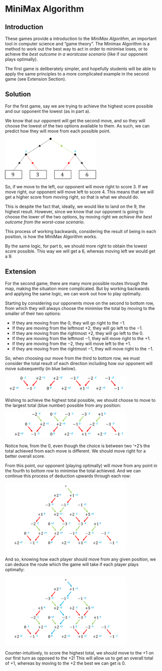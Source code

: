 # MiniMax Algorithm

## Introduction

These games provide a introduction to the *MiniMax Algorithm*, an important tool in computer science and “game theory”. The Minimax Algorithm is a method to work out the best way to act in order to minimise loses, or to achieve the *best outcome in a worstcase scenario* (like if our opponent plays optimally).

The first game is deliberately simpler, and hopefully students will be able to apply the same principles to a more complicated example in the second game (see Extension Section). 

## Solution

For the first game, say we are trying to achieve the highest score possible and our opponent the lowest (as in part a).

We know that our opponent will get the second move, and so they will choose the lowest of the two options available to them. As such, we can predict how they will move from each possible point.

<img src="../../images/minimax-3.png" width=300>

So, if we move to the left, our opponent will move right to score 3. If we move right, our opponent will move left to score 4. This means that we will get a higher score from moving right, so that is what we should do.

This is despite the fact that, ideally, we would like to land on the 9, the highest result. However, since we know that our opponent is going to choose the lower of the two options, by moving right we *achieve the best outcome from the worst-case scenario*.

This process of working backwards, considering the result of being in each position, is how the MiniMax Algorithm works.

By the same logic, for part b, we should more right to obtain the lowest score possible. This way we will get a 6, whereas moving left we would get a 9.

## Extension

For the second game, there are many more possible routes through the map, making the situation more complicated. But by working backwards and applying the same logic, we can work out how to play optimally.

Starting by considering our opponents move on the second to bottom row, from which they will always choose the minimise the total by moving to the smaller of their two options:

- If they are moving from the 0, they will go right to the −1.
- If they are moving from the leftmost +2, they will go left to the −1.
- If they are moving from the rightmost +2, they will go left to the 0.
- If they are moving from the leftmost −1, they will move right to the +1.
- If they are moving from the −2, they will move left to the +1.
- If they are moving from the rightmost −1, they will move right to the −1.

So, when choosing our move from the third to bottom row, we must consider the total result of each direction including how our opponent will move subsequently (in blue below).

<img src="../../images/minimax-4.png" width=400>

Wishing to achieve the highest total possible, we should choose to move to the largest total (blue number) possible from any position:

<img src="../../images/minimax-5.png" width=400>

Notice how, from the 0, even though the choice is between two ‘+2’s the total achieved from each move is different. We should move right for a better overall score.

From this point, our opponent (playing optimally) will move from any point in the fourth to bottom row to minimise the total achieved. And we can continue this process of deduction upwards through each row:

<img src="../../images/minimax-6.png" width=400>

And so, knowing how each player should move from any given position, we can deduce the route which the game will take if each player plays optimally:

<img src="../../images/minimax-7.png" width=400>

Counter-intuitively, to score the highest total, we should move to the +1 on our first turn as opposed to the +2! This will allow us to get an overall total of +1, whereas by moving to the +2 the best we can get is 0.
